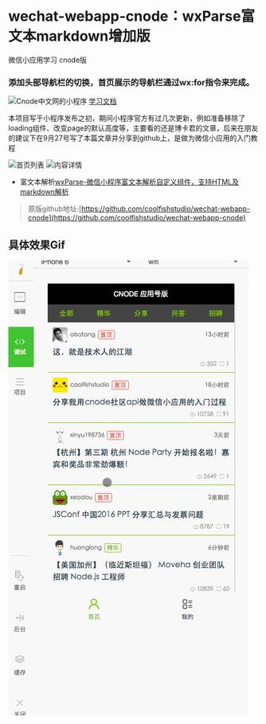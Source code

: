 # wechat-webapp-cnode：wxParse富文本markdown增加版
微信小应用学习 cnode版

### 添加头部导航栏的切换，首页展示的导航栏通过wx:for指令来完成。
![Cnode中文网的小程序](http://upload-images.jianshu.io/upload_images/814550-2ecacd094b7c464e.png?imageMogr2/auto-orient/strip%7CimageView2/2/w/1240)
[学习文档](./study.md)

本项目写于小程序发布之初，期间小程序官方有过几次更新，例如准备移除了loading组件、改变page的默认高度等，主要看的还是博卡君的文章，后来在朋友的建议下在9月27号写了本篇文章并分享到github上，是做为微信小应用的入门教程

![首页列表](https://dn-cnode.qbox.me/Fo4zG2Vfe50352POPZYXv8Ls0Jcc)
![内容详情](https://dn-cnode.qbox.me/Fl7TiaW13s541lHZ7Crq7NxKshqG)

* 富文本解析[wxParse-微信小程序富文本解析自定义组件，支持HTML及markdown解析](https://github.com/icindy/wxParse)

> 原版github地址:[https://github.com/coolfishstudio/wechat-webapp-cnode](https://github.com/coolfishstudio/wechat-webapp-cnode)

## 具体效果Gif

![增加wxParse后的效果图](screenshoot/cnode1.gif)

